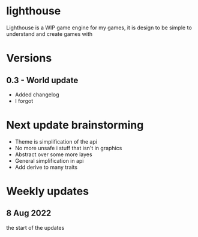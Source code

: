 # lighthouse
Lighthouse is a WIP game engine for my games, it is design to be simple to understand and create games with

# Versions
## 0.3 - World update
* Added changelog
* I forgot

# Next update brainstorming
* Theme is simplification of the api
* No more unsafe i stuff that isn't in graphics
* Abstract over some more layes
* General simplification in api
* Add derive to many traits

# Weekly updates
## 8 Aug 2022
the start of the updates